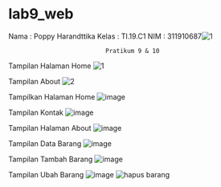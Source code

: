 # lab9_web
Nama : Poppy Harandttika
Kelas : TI.19.C1
NIM : 311910687![1](https://user-images.githubusercontent.com/85287196/121448340-4f4bd780-c94c-11eb-839b-ac4b27177c5d.png)

                               Pratikum 9 & 10
Tampilan Halaman Home
![1](https://user-images.githubusercontent.com/85287196/121448462-8cb06500-c94c-11eb-8be6-2d8ae2bc4f15.png)

Tampilan About
![2](https://user-images.githubusercontent.com/85287196/121448527-b5d0f580-c94c-11eb-8acc-2def66a65576.png)

Tampilkan Halaman Home
![image](https://user-images.githubusercontent.com/85287196/121447731-1d864100-c94b-11eb-9393-fefd19515884.png)

Tampilan Kontak
![image](https://user-images.githubusercontent.com/85287196/121447647-ea43b200-c94a-11eb-8260-2215745bb4a0.png)

Tampilan Halaman About 
![image](https://user-images.githubusercontent.com/85287196/121447704-0e06f800-c94b-11eb-9f8f-9ae417d68ba2.png)

Tampilan Data Barang
![image](https://user-images.githubusercontent.com/85287196/121447794-460e3b00-c94b-11eb-8004-d8e7d487feac.png)

Tampilan Tambah Barang
![image](https://user-images.githubusercontent.com/85287196/121447849-60481900-c94b-11eb-860d-af522e0c6a5c.png)

Tampilan Ubah Barang
![image](https://user-images.githubusercontent.com/85287196/121447827-54f4ed80-c94b-11eb-829a-fd47c10e1aeb.png)
![hapus barang](https://user-images.githubusercontent.com/85287196/121446264-f8440380-c947-11eb-9431-29efa40db58e.png)




